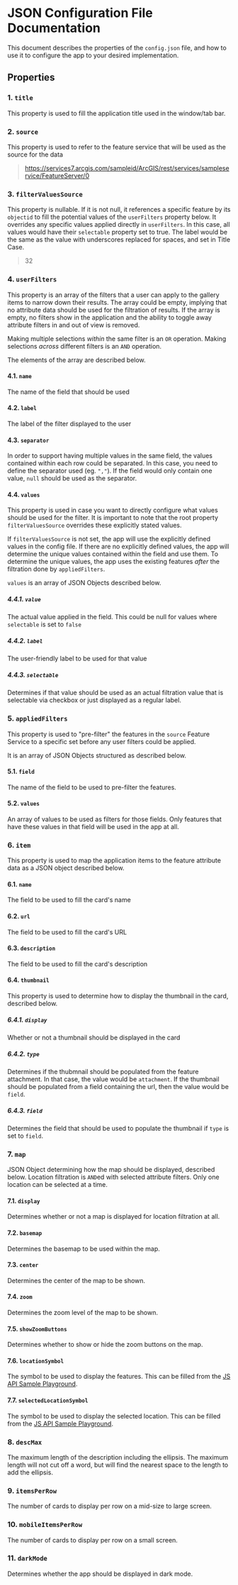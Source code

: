 # JSON Configuration File Documentation

This document describes the properties of the `config.json` file, and how to use it to configure the app to your desired implementation.

## Properties

### 1. `title`

This property is used to fill the application title used in the window/tab bar.

### 2. `source`

This property is used to refer to the feature service that will be used as the source for the data

>https://services7.arcgis.com/sampleid/ArcGIS/rest/services/sampleservice/FeatureServer/0

### 3. `filterValuesSource`

This property is nullable. If it is not null, it references a specific feature by its `objectid` to fill the potential values of the `userFilters` property below. It overrides any specific values applied directly in `userFilters`. In this case, all values would have their `selectable` property set to true. The label would be the same as the value with underscores replaced for spaces, and set in Title Case.

>32

### 4. `userFilters`

This property is an array of the filters that a user can apply to the gallery items to narrow down their results. The array could be empty, implying that no attribute data should be used for the filtration of results. If the array is empty, no filters show in the application and the ability to toggle away attribute filters in and out of view is removed.

Making multiple selections *within* the same filter is an `OR` operation. Making selections *across* different filters is an `AND` operation.

The elements of the array are described below.

#### 4.1. `name`
The name of the field that should be used

#### 4.2. `label`
The label of the filter displayed to the user

#### 4.3. `separator`
In order to support having multiple values in the same field, the values contained within each row could be separated. In this case, you need to define the separator used (eg. `","`). If the field would only contain one value, `null` should be used as the separator.

#### 4.4. `values`
This property is used in case you want to directly configure what values should be used for the filter. It is important to note that the root property `filterValuesSource` overrides these explicitly stated values.

If `filterValuesSource` is not set, the app will use the explicitly defined values in the config file. If there are no explicitly defined values, the app will determine the unique values contained within the field and use them. To determine the unique values, the app uses the existing features *after* the filtration done by `appliedFilters`.

`values` is an array of JSON Objects described below.

##### 4.4.1. `value`
The actual value applied in the field. This could be null for values where `selectable` is set to `false`

##### 4.4.2. `label`
The user-friendly label to be used for that value

##### 4.4.3. `selectable`
Determines if that value should be used as an actual filtration value that is selectable via checkbox or just displayed as a regular label.

### 5. `appliedFilters`
This property is used to "pre-filter" the features in the `source` Feature Service to a specific set before any user filters could be applied.

It is an array of JSON Objects structured as described below.

#### 5.1. `field`
The name of the field to be used to pre-filter the features.

#### 5.2. `values`
An array of values to be used as filters for those fields. Only features that have these values in that field will be used in the app at all.

### 6. `item`
This property is used to map the application items to the feature attribute data as a JSON object described below.

#### 6.1. `name`
The field to be used to fill the card's name

#### 6.2. `url`
The field to be used to fill the card's URL

#### 6.3. `description`
The field to be used to fill the card's description

#### 6.4. `thumbnail`
This property is used to determine how to display the thumbnail in the card, described below.

##### 6.4.1. `display`
Whether or not a thumbnail should be displayed in the card

##### 6.4.2. `type`
Determines if the thubmnail should be populated from the feature attachment. In that case, the value would be `attachment`. If the thumbnail should be populated from a field containing the url, then the value would be `field`.

##### 6.4.3. `field`
Determines the field that should be used to populate the thumbnail if `type` is set to `field`.

### 7. `map`
JSON Object determining how the map should be displayed, described below. Location filtration is `AND`ed with selected attribute filters. Only one location can be selected at a time.

#### 7.1. `display`
Determines whether or not a map is displayed for location filtration at all.

#### 7.2. `basemap`
Determines the basemap to be used within the map.

#### 7.3. `center`
Determines the center of the map to be shown.

#### 7.4. `zoom`
Determines the zoom level of the map to be shown.

#### 7.5. `showZoomButtons`
Determines whether to show or hide the zoom buttons on the map.

#### 7.6. `locationSymbol`
The symbol to be used to display the features. This can be filled from the [JS API Sample Playground](https://developers.arcgis.com/javascript/latest/sample-code/playground/live/#/config=symbols/2d/SimpleMarkerSymbol.json).

#### 7.7. `selectedLocationSymbol`
The symbol to be used to display the selected location. This can be filled from the [JS API Sample Playground](https://developers.arcgis.com/javascript/latest/sample-code/playground/live/#/config=symbols/2d/SimpleMarkerSymbol.json).

### 8. `descMax`
The maximum length of the description including the ellipsis. The maximum length will not cut off a word, but will find the nearest space to the length to add the ellipsis.

### 9. `itemsPerRow`
The number of cards to display per row on a mid-size to large screen.

### 10. `mobileItemsPerRow`
The number of cards to display per row on a small screen.

### 11. `darkMode`
Determines whether the app should be displayed in dark mode.